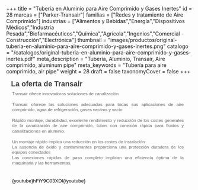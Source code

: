 +++
title = "Tubería en Aluminio para Aire Comprimido y Gases Inertes"
id = 28
marcas = ["Parker-Transair"]
familias = ["Redes y tratamiento de Aire Comprimido"]
industrias = ["Alimentos y Bebidas","Energía","Dispositivos Médicos","Industria Pesada","Biofarmacéuticos","Química","Agrícola","Ingenios","Comercial - Construcción","Electrónica"]
thumbnail = "images/productos/original-tuberia-en-aluminio-para-aire-comprimido-y-gases-inertes.png"
catalogo = "/catalogos/original-tuberia-en-aluminio-para-aire-comprimido-y-gases-inertes.pdf"
meta_description = "Tubería, Aluminio, Transair, Aire comprimido, aluminum pipe"
meta_keywords = "Tubería para aire comprimido, air pipe"
weight = 28
draft = false
taxonomyCover = false
+++
<h2 id="marches" style="margin: 0px 0px 0px 13px; padding: 0px; font-size: 1.4em; color: #444444; font-family: Verdana, Arial, Tahoma, Helvetica, sans-serif; line-height: normal;">La oferta de Transair</h2>
<div class="MarchesWarper" style="margin: 0px; padding: 0px; overflow: hidden; height: auto; color: #000000; font-family: Verdana, Arial, Tahoma, Helvetica, sans-serif; font-size: 13px; line-height: normal;">
<div class="Intro" style="margin: 8px 15px 0px 16px !important; padding: 0px !important; color: #666666; font-size: 0.9em; text-align: justify; line-height: 14.399999618530273px;">
<p style="margin: 0px 10px 10px 0px; padding: 0px;">Transair ofrece innovadoras soluciones de canalización<br /><br />Transair oforece las soluciones adecuadas para todas sus aplicaciones de aire comprimido, agua de refrigeración, gases neutros y vacío<br /><br />Rápido montaje, durabilidad, excelente rendimiento y reducción de los costes generales de la canalización de aire comprimido, tubos con conexión rápida para fluidos y canalizaciones en aluminio.<br /><br />Un montaje rápido implica una reducción en los costes de instalación<br />La ausencia de óxido y contaminantes proporciona una protección duradera de los equipos conectados<br />Las conexiones rápidas de paso completo implican una eficiencia óptima de la maquinaria y las herramientas.</p>
<p style="margin: 0px 10px 10px 0px; padding: 0px;"> </p>
<p style="margin: 0px 10px 10px 0px; padding: 0px;"><span id="docs-internal-guid-4e07385f-9f50-aaf0-4127-65a08064a325"><span style="font-size: 13.333333333333332px; font-family: Arial; color: #000000; background-color: transparent; vertical-align: baseline; white-space: pre-wrap;">{youtube}hFiY9C03XDI{/youtube}</span></span></p>
</div>
</div>